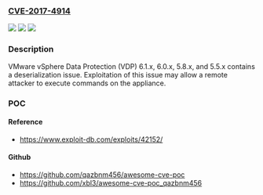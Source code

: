 ### [CVE-2017-4914](https://cve.mitre.org/cgi-bin/cvename.cgi?name=CVE-2017-4914)
![](https://img.shields.io/static/v1?label=Product&message=vSphere%20Data%20Protection%20(VDP)&color=blue)
![](https://img.shields.io/static/v1?label=Version&message=n%2Fa&color=blue)
![](https://img.shields.io/static/v1?label=Vulnerability&message=Remote%20Command%20Execution&color=brighgreen)

### Description

VMware vSphere Data Protection (VDP) 6.1.x, 6.0.x, 5.8.x, and 5.5.x contains a deserialization issue. Exploitation of this issue may allow a remote attacker to execute commands on the appliance.

### POC

#### Reference
- https://www.exploit-db.com/exploits/42152/

#### Github
- https://github.com/qazbnm456/awesome-cve-poc
- https://github.com/xbl3/awesome-cve-poc_qazbnm456

